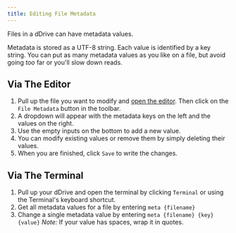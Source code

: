 ```yaml
---
title: Editing File Metadata
---
```


Files in a dDrive can have metadata values.

Metadata is stored as a UTF-8 string. Each value is identified by a key string. You can put as many metadata values as you like on a file, but avoid going _too_ far or you'll slow down reads.

## Via The Editor
1. Pull up the file you want to modify and [open the editor](using-the-editor.md). Then click on the `File Metadata` button in the toolbar.
2. A dropdown will appear with the metadata keys on the left and the values on the right. 
3. Use the empty inputs on the bottom to add a new value. 
4. You can modify existing values or remove them by simply deleting their values.
5. When you are finished, click `Save` to write the changes. 

## Via The Terminal
1. Pull up your dDrive and open the terminal by clicking `Terminal` or using the Terminal's keyboard shortcut.
2. Get all metadata values for a file by entering `meta {filename}`
3. Change a single metadata value by entering `meta {filename} {key} {value}`
_Note:_ If your value has spaces, wrap it in quotes.